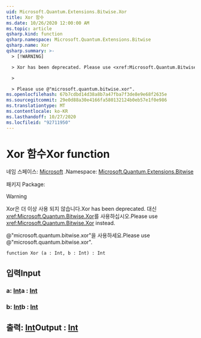 ```yaml
---
uid: Microsoft.Quantum.Extensions.Bitwise.Xor
title: Xor 함수
ms.date: 10/26/2020 12:00:00 AM
ms.topic: article
qsharp.kind: function
qsharp.namespace: Microsoft.Quantum.Extensions.Bitwise
qsharp.name: Xor
qsharp.summary: >-
  > [!WARNING]

  > Xor has been deprecated. Please use <xref:Microsoft.Quantum.Bitwise.Xor> instead.

  >

  > Please use @"microsoft.quantum.bitwise.xor".
ms.openlocfilehash: 67b7cdbd14d38a8b7a47fba7f3de8e9e68f2635e
ms.sourcegitcommit: 29e0d88a30e4166fa580132124b0eb57e1f0e986
ms.translationtype: MT
ms.contentlocale: ko-KR
ms.lasthandoff: 10/27/2020
ms.locfileid: "92711950"
---
```

# <a name="xor-function"></a><span data-ttu-id="76ab1-102">Xor 함수</span><span class="sxs-lookup"><span data-stu-id="76ab1-102">Xor function</span></span>

<span data-ttu-id="76ab1-103">네임 스페이스: [Microsoft](xref:Microsoft.Quantum.Extensions.Bitwise) .</span><span class="sxs-lookup"><span data-stu-id="76ab1-103">Namespace: [Microsoft.Quantum.Extensions.Bitwise](xref:Microsoft.Quantum.Extensions.Bitwise)</span></span>

<span data-ttu-id="76ab1-104">패키지 [](https://nuget.org/packages/)</span><span class="sxs-lookup"><span data-stu-id="76ab1-104">Package: [](https://nuget.org/packages/)</span></span>


> [!WARNING]
> <span data-ttu-id="76ab1-105">Xor은 더 이상 사용 되지 않습니다.</span><span class="sxs-lookup"><span data-stu-id="76ab1-105">Xor has been deprecated.</span></span> <span data-ttu-id="76ab1-106">대신 <xref:Microsoft.Quantum.Bitwise.Xor>를 사용하십시오.</span><span class="sxs-lookup"><span data-stu-id="76ab1-106">Please use <xref:Microsoft.Quantum.Bitwise.Xor> instead.</span></span>
>
> <span data-ttu-id="76ab1-107">@"microsoft.quantum.bitwise.xor"을 사용하세요.</span><span class="sxs-lookup"><span data-stu-id="76ab1-107">Please use @"microsoft.quantum.bitwise.xor".</span></span>



```qsharp
function Xor (a : Int, b : Int) : Int
```


## <a name="input"></a><span data-ttu-id="76ab1-108">입력</span><span class="sxs-lookup"><span data-stu-id="76ab1-108">Input</span></span>

### <a name="a--int"></a><span data-ttu-id="76ab1-109">a: [Int](xref:microsoft.quantum.lang-ref.int)</span><span class="sxs-lookup"><span data-stu-id="76ab1-109">a : [Int](xref:microsoft.quantum.lang-ref.int)</span></span>




### <a name="b--int"></a><span data-ttu-id="76ab1-110">b: [Int](xref:microsoft.quantum.lang-ref.int)</span><span class="sxs-lookup"><span data-stu-id="76ab1-110">b : [Int](xref:microsoft.quantum.lang-ref.int)</span></span>





## <a name="output--int"></a><span data-ttu-id="76ab1-111">출력: [Int](xref:microsoft.quantum.lang-ref.int)</span><span class="sxs-lookup"><span data-stu-id="76ab1-111">Output : [Int](xref:microsoft.quantum.lang-ref.int)</span></span>

